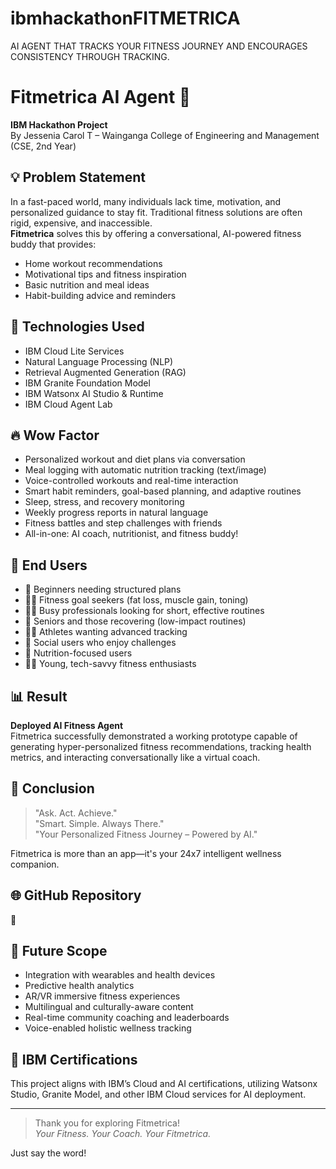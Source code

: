 # ibmhackathonFITMETRICA
AI AGENT THAT TRACKS YOUR FITNESS JOURNEY AND ENCOURAGES CONSISTENCY THROUGH TRACKING.
# Fitmetrica AI Agent 🚀  
**IBM Hackathon Project**  
By Jessenia Carol T – Wainganga College of Engineering and Management (CSE, 2nd Year)

## 💡 Problem Statement
In a fast-paced world, many individuals lack time, motivation, and personalized guidance to stay fit. Traditional fitness solutions are often rigid, expensive, and inaccessible.  
**Fitmetrica** solves this by offering a conversational, AI-powered fitness buddy that provides:
- Home workout recommendations
- Motivational tips and fitness inspiration
- Basic nutrition and meal ideas
- Habit-building advice and reminders

## 🧠 Technologies Used
- IBM Cloud Lite Services  
- Natural Language Processing (NLP)  
- Retrieval Augmented Generation (RAG)  
- IBM Granite Foundation Model  
- IBM Watsonx AI Studio & Runtime  
- IBM Cloud Agent Lab

## 🔥 Wow Factor
- Personalized workout and diet plans via conversation
- Meal logging with automatic nutrition tracking (text/image)
- Voice-controlled workouts and real-time interaction
- Smart habit reminders, goal-based planning, and adaptive routines
- Sleep, stress, and recovery monitoring
- Weekly progress reports in natural language
- Fitness battles and step challenges with friends
- All-in-one: AI coach, nutritionist, and fitness buddy!

## 👥 End Users
- 🧘 Beginners needing structured plans  
- 🏃‍♂️ Fitness goal seekers (fat loss, muscle gain, toning)  
- 🧑‍💼 Busy professionals looking for short, effective routines  
- 🧓 Seniors and those recovering (low-impact routines)  
- 🏋️‍♀️ Athletes wanting advanced tracking  
- 👫 Social users who enjoy challenges  
- 🍎 Nutrition-focused users  
- 👩‍💻 Young, tech-savvy fitness enthusiasts  

## 📊 Result
**Deployed AI Fitness Agent**  
Fitmetrica successfully demonstrated a working prototype capable of generating hyper-personalized fitness recommendations, tracking health metrics, and interacting conversationally like a virtual coach.

## 📌 Conclusion
> "Ask. Act. Achieve."  
> "Smart. Simple. Always There."  
> "Your Personalized Fitness Journey – Powered by AI."

Fitmetrica is more than an app—it's your 24x7 intelligent wellness companion.

## 🌐 GitHub Repository
🔗 

## 🚀 Future Scope
- Integration with wearables and health devices  
- Predictive health analytics  
- AR/VR immersive fitness experiences  
- Multilingual and culturally-aware content  
- Real-time community coaching and leaderboards  
- Voice-enabled holistic wellness tracking  

## 📜 IBM Certifications
This project aligns with IBM’s Cloud and AI certifications, utilizing Watsonx Studio, Granite Model, and other IBM Cloud services for AI deployment.

---

> Thank you for exploring Fitmetrica!  
> _Your Fitness. Your Coach. Your Fitmetrica._


Just say the word!
